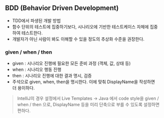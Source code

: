 ## BDD (Behavior Driven Development)
- TDD에서 파생된 개발 방법
- 함수 단위의 테스트에 집중하기보다, 시나리오에 기반한 테스트케이스 자체에 집중하여 테스트한다.
- 개발자가 아닌 사람이 봐도 이해할 수 있을 정도의 추상화 수준을 권장한다.

### given / when / then
- given : 시나리오 진행에 필요한 모든 준비 과정 (객체, 값, 상태 등)
- when : 시나리오 행동 진행
- then : 시나리오 진행에 대한 결과 명시, 검증
- 주석으로 given, when, then을 명시한다. 이에 맞춰 DisplayName을 작성하면 더 용이하다.

> IntelliJ의 경우 설정에서 Live Templates -> Java 에서 code style을 given / when / then 으로, DisplayName 등을 미리 단축으로 부를 수 있도록 설정하면 편하다.

